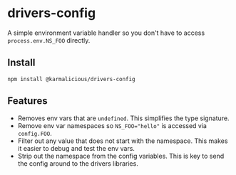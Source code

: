 # drivers-config

A simple environment variable handler so you don't have to access `process.env.NS_FOO` directly.

## Install
`npm install @karmalicious/drivers-config`

## Features
* Removes env vars that are  `undefined`. This simplifies the type signature.
* Remove env var namespaces so `NS_FOO="hello"` is accessed via `config.FOO`.
* Filter out any value that does not start with the namespace. This makes it easier to debug and test the env vars.
* Strip out the namespace from the config variables. This is key to send the config around to the drivers libraries.
